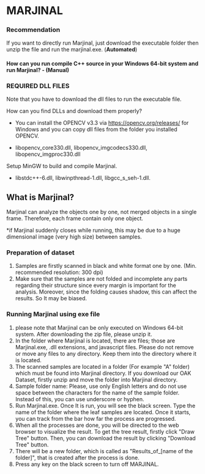 # **MARJINAL**

### **Recommendation**

If you want to directly run Marjinal, just download the executable folder then unzip the file and run the marjinal.exe. (**Automated**)

#### How can you run compile C++ source in your Windows 64-bit system and run Marjinal? - (Manual)

### **REQUIRED DLL FILES**

Note that you have to download the dll files to run the executable file.

How can you find DLLs and download them properly?

- You can install the OPENCV v3.3 via https://opencv.org/releases/ for Windows and you can copy dll files from the folder you installed OPENCV.  

- libopencv_core330.dll, libopencv_imgcodecs330.dll, libopencv_imgproc330.dll

Setup MinGW to build and compile Marjinal.

- libstdc++-6.dll, libwinpthread-1.dll, libgcc_s_seh-1.dll.


## **What is Marjinal?**

Marjinal can analyze the objects one by one, not merged objects in a single frame. Therefore, each frame contain only one object.

*if Marjinal suddenly closes while running, this may be due to a huge dimensional image (very high size) between samples.

### **Preparation of dataset**

1. Samples are firstly scanned in black and white format one by one. (Min. recommended resolution: 300 dpi)  
2. Make sure that the samples are not folded and incomplete any parts regarding their structure since every margin is important for the analysis. Moreover, since the folding causes shadow, this can affect the results. So It may be biased.

### **Running Marjinal using exe file**

1. please note that Marjinal can be only executed on Windows 64-bit system. After downloading the zip file, please unzip it.  
2. In the folder where Marjinal is located, there are files; those are Marjinal.exe, .dll extensions, and javascript files. Please do not remove or move any files to any directory. Keep them into the directory where it is located.  
3. The scanned samples are located in a folder (For example "A" folder) which must be found into Marjinal directory. If you download our OAK Dataset, firstly unzip and move the folder into Marjinal directory.  
4. Sample folder name: Please, use only English letters and do not use space between the characters for the name of the sample folder. Instead of this, you can use underscore or hyphen. 
5. Run Marjinal.exe. Once It is run, you will see the black screen. Type the name of the folder where the leaf samples are located. Once it starts, you can track from the bar how far the process are progressed. 
6. When all the processes are done, you will be directed to the web browser to visualize the result. To get the tree result, firstly click "Draw Tree" button. Then, you can download the result by clicking "Download Tree" button.  
7. There will be a new folder, which is called as "Results_of_[name of the folder]", that is created after the process is done. 
8. Press any key on the black screen to turn off MARJINAL.
